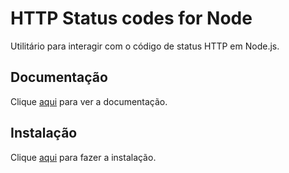 # HTTP Status codes for Node

Utilitário para interagir com o código de status HTTP em Node.js.

## Documentação

Clique [aqui](https://github.com/adaltas/node-http-status) para ver a documentação.

## Instalação

Clique [aqui](https://www.npmjs.com/package/http-status) para fazer a instalação.
